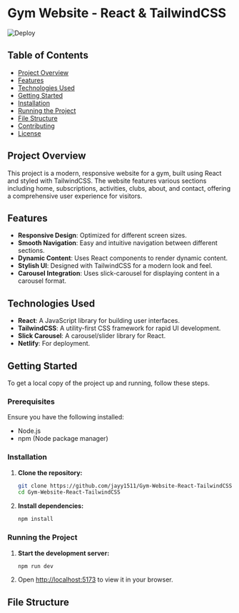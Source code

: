 # Gym Website - React & TailwindCSS


![Deploy](https://img.shields.io/badge/deploy-Netlify-blue)

## Table of Contents
- [Project Overview](#project-overview)
- [Features](#features)
- [Technologies Used](#technologies-used)
- [Getting Started](#getting-started)
- [Installation](#installation)
- [Running the Project](#running-the-project)
- [File Structure](#file-structure)
- [Contributing](#contributing)
- [License](#license)

## Project Overview

This project is a modern, responsive website for a gym, built using React and styled with TailwindCSS. The website features various sections including home, subscriptions, activities, clubs, about, and contact, offering a comprehensive user experience for visitors.

## Features

- **Responsive Design**: Optimized for different screen sizes.
- **Smooth Navigation**: Easy and intuitive navigation between different sections.
- **Dynamic Content**: Uses React components to render dynamic content.
- **Stylish UI**: Designed with TailwindCSS for a modern look and feel.
- **Carousel Integration**: Uses slick-carousel for displaying content in a carousel format.

## Technologies Used

- **React**: A JavaScript library for building user interfaces.
- **TailwindCSS**: A utility-first CSS framework for rapid UI development.
- **Slick Carousel**: A carousel/slider library for React.
- **Netlify**: For deployment.

## Getting Started

To get a local copy of the project up and running, follow these steps.

### Prerequisites

Ensure you have the following installed:
- Node.js
- npm (Node package manager)

### Installation

1. **Clone the repository:**
    ```sh
    git clone https://github.com/jayy1511/Gym-Website-React-TailwindCSS.git
    cd Gym-Website-React-TailwindCSS
    ```

2. **Install dependencies:**
    ```sh
    npm install
    ```

### Running the Project

1. **Start the development server:**
    ```sh
    npm run dev
    ```

2. Open [http://localhost:5173](http://localhost:5173) to view it in your browser.

## File Structure

